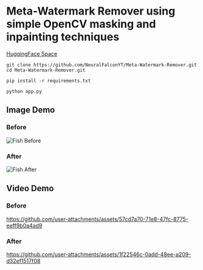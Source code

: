 # Meta-Watermark Remover using simple OpenCV masking and inpainting techniques
[HuggingFace Space](https://huggingface.co/spaces/NeuralFalcon/Meta-Watermark-Remover)
```
git clone https://github.com/NeuralFalconYT/Meta-Watermark-Remover.git
cd Meta-Watermark-Remover.git
```
```
pip install -r requirements.txt
```
```
python app.py
```
## Image Demo 
### Before
![Fish Before](https://github.com/user-attachments/assets/d4316eaa-2272-43ce-8004-373e0b075eff)
### After 
![Fish After](https://github.com/user-attachments/assets/69c5ff0a-13ea-4d6d-a3bd-f1bb4d369dbf)

## Video Demo 
### Before
https://github.com/user-attachments/assets/57cd7a70-71e8-47fc-8775-eeff9b0a4ad9
### After 
https://github.com/user-attachments/assets/1f22546c-0add-48ee-a209-d32ef1517f08

